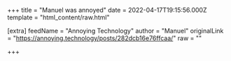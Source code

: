 
+++
title = "Manuel was annoyed"
date = 2022-04-17T19:15:56.000Z
template = "html_content/raw.html"

[extra]
feedName = "Annoying Technology"
author = "Manuel"
originalLink = "https://annoying.technology/posts/282dcb16e76ffcaa/"
raw = ""

+++

